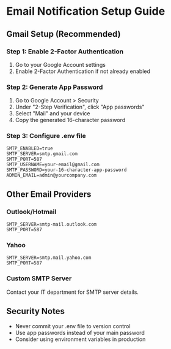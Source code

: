 
# Email Notification Setup Guide

## Gmail Setup (Recommended)

### Step 1: Enable 2-Factor Authentication
1. Go to your Google Account settings
2. Enable 2-Factor Authentication if not already enabled

### Step 2: Generate App Password
1. Go to Google Account > Security
2. Under "2-Step Verification", click "App passwords"
3. Select "Mail" and your device
4. Copy the generated 16-character password

### Step 3: Configure .env file
```
SMTP_ENABLED=true
SMTP_SERVER=smtp.gmail.com
SMTP_PORT=587
SMTP_USERNAME=your-email@gmail.com
SMTP_PASSWORD=your-16-character-app-password
ADMIN_EMAIL=admin@yourcompany.com
```

## Other Email Providers

### Outlook/Hotmail
```
SMTP_SERVER=smtp-mail.outlook.com
SMTP_PORT=587
```

### Yahoo
```
SMTP_SERVER=smtp.mail.yahoo.com
SMTP_PORT=587
```

### Custom SMTP Server
Contact your IT department for SMTP server details.

## Security Notes
- Never commit your .env file to version control
- Use app passwords instead of your main password
- Consider using environment variables in production
